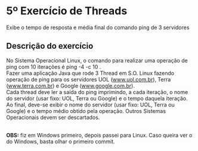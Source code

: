 # 5º Exercício de Threads
Exibe o tempo de resposta e média final do comando ping de 3 servidores

## Descrição do exercício
No Sistema Operacional Linux, o comando para realizar uma operação de ping com 10 iterações é ping -4 -c 10 <servidor>. <br>
Fazer uma aplicação Java que rode 3 Thread em S.O. Linux fazendo operação de ping para os servidores UOL (www.uol.com.br), Terra (www.terra.com.br) e Google (www.google.com.br). <br>
Cada thread deve ler a saída do ping imprimindo, a cada iteração, o nome do servidor (usar fixo: UOL, Terra ou Google) e o tempo daquela iteração. <br>
Ao final, deve-se exibir o nome do servidor (usar fixo: UOL, Terra ou Google) e o tempo médio obtido pela operação. Outros Sistemas Operacionais devem ser descartados. <br>

<br>**OBS:** fiz em Windows primeiro, depois passei para Linux. Caso queira ver o do Windows, basta olhar o primeiro commit.

